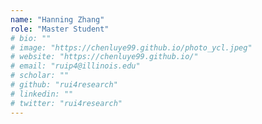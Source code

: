 ```yaml
---
name: "Hanning Zhang"
role: "Master Student"
# bio: ""
# image: "https://chenluye99.github.io/photo_ycl.jpeg"
# website: "https://chenluye99.github.io/"
# email: "ruip4@illinois.edu"
# scholar: ""
# github: "rui4research"
# linkedin: ""
# twitter: "rui4research"
---
```


